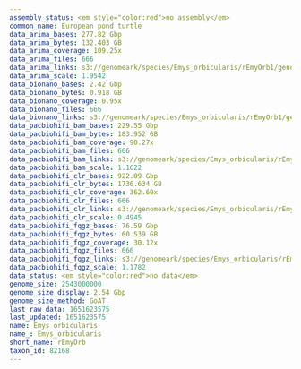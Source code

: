 ```yaml
---
assembly_status: <em style="color:red">no assembly</em>
common_name: European pond turtle
data_arima_bases: 277.82 Gbp
data_arima_bytes: 132.403 GB
data_arima_coverage: 109.25x
data_arima_files: 666
data_arima_links: s3://genomeark/species/Emys_orbicularis/rEmyOrb1/genomic_data/arima/<br>
data_arima_scale: 1.9542
data_bionano_bases: 2.42 Gbp
data_bionano_bytes: 0.918 GB
data_bionano_coverage: 0.95x
data_bionano_files: 666
data_bionano_links: s3://genomeark/species/Emys_orbicularis/rEmyOrb1/genomic_data/bionano/<br>
data_pacbiohifi_bam_bases: 229.55 Gbp
data_pacbiohifi_bam_bytes: 183.952 GB
data_pacbiohifi_bam_coverage: 90.27x
data_pacbiohifi_bam_files: 666
data_pacbiohifi_bam_links: s3://genomeark/species/Emys_orbicularis/rEmyOrb1/genomic_data/pacbio_hifi/<br>
data_pacbiohifi_bam_scale: 1.1622
data_pacbiohifi_clr_bases: 922.09 Gbp
data_pacbiohifi_clr_bytes: 1736.634 GB
data_pacbiohifi_clr_coverage: 362.60x
data_pacbiohifi_clr_files: 666
data_pacbiohifi_clr_links: s3://genomeark/species/Emys_orbicularis/rEmyOrb1/genomic_data/pacbio_hifi/<br>
data_pacbiohifi_clr_scale: 0.4945
data_pacbiohifi_fqgz_bases: 76.59 Gbp
data_pacbiohifi_fqgz_bytes: 60.539 GB
data_pacbiohifi_fqgz_coverage: 30.12x
data_pacbiohifi_fqgz_files: 666
data_pacbiohifi_fqgz_links: s3://genomeark/species/Emys_orbicularis/rEmyOrb1/genomic_data/pacbio_hifi/<br>
data_pacbiohifi_fqgz_scale: 1.1782
data_status: <em style="color:red">no data</em>
genome_size: 2543000000
genome_size_display: 2.54 Gbp
genome_size_method: GoAT
last_raw_data: 1651623575
last_updated: 1651623575
name: Emys orbicularis
name_: Emys_orbicularis
short_name: rEmyOrb
taxon_id: 82168
---
```

